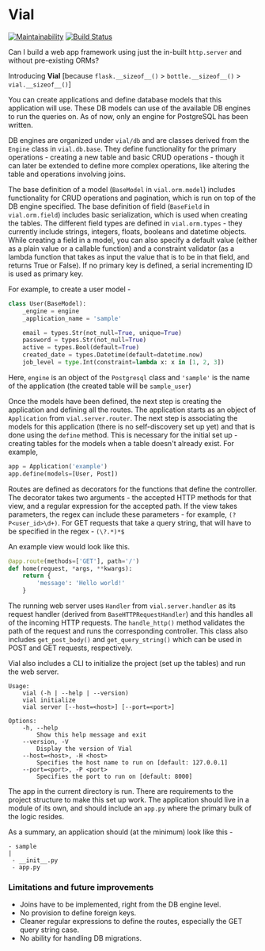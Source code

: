 # Vial

[![Maintainability](https://api.codeclimate.com/v1/badges/4761b904f747f3a500f4/maintainability)](https://codeclimate.com/github/AlexMathew/vial/maintainability)
[![Build Status](https://travis-ci.com/AlexMathew/vial.svg?branch=master)](https://travis-ci.com/AlexMathew/vial)

Can I build a web app framework using just the in-built `http.server` and without pre-existing ORMs?

Introducing **Vial** [because `flask.__sizeof__()` > `bottle.__sizeof__()` > `vial.__sizeof__()`]

You can create applications and define database models that this application will use. These DB models can use of the available DB engines to run the queries on. As of now, only an engine for PostgreSQL has been written. 

DB engines are organized under `vial/db` and are classes derived from the `Engine` class in `vial.db.base`. They define functionality for the primary operations - creating a new table and basic CRUD operations - though it can later be extended to define more complex operations, like altering the table and operations involving joins. 

The base definition of a model (`BaseModel` in `vial.orm.model`) includes functionality for CRUD operations and pagination, which is run on top of the DB engine specified. The base definition of field (`BaseField` in `vial.orm.field`) includes basic serialization, which is used when creating the tables. The different field types are defined in `vial.orm.types` - they currently include strings, integers, floats, booleans and datetime objects. While creating a field in a model, you can also specify a default value (either as a plain value or a callable function) and a constraint validator (as a lambda function that takes as input the value that is to be in that field, and returns True or False). If no primary key is defined, a serial incrementing ID is used as primary key.

For example, to create a user model - 

```python
class User(BaseModel):
    _engine = engine
    _application_name = 'sample'

    email = types.Str(not_null=True, unique=True)
    password = types.Str(not_null=True)
    active = types.Bool(default=True)
    created_date = types.Datetime(default=datetime.now)
    job_level = type.Int(constraint=lambda x: x in [1, 2, 3])
```

Here, `engine` is an object of the `Postgresql` class and `'sample'` is the name of the application (the created table will be `sample_user`)

Once the models have been defined, the next step is creating the application and defining all the routes. The application starts as an object of `Application` from `vial.server.router`. The next step is associating the models for this application (there is no self-discovery set up yet) and that is done using the `define` method. This is necessary for the initial set up - creating tables for the models when a table doesn't already exist. For example,

```python
app = Application('example')
app.define(models=[User, Post])
```

Routes are defined as decorators for the functions that define the controller. The decorator takes two arguments - the accepted HTTP methods for that view, and a regular expression for the accepted path. If the view takes parameters, the regex can include these parameters - for example, `(?P<user_id>\d+)`. For GET requests that take a query string, that will have to be specified in the regex - `(\?.*)*$`

An example view would look like this.

```python
@app.route(methods=['GET'], path='/')
def home(request, *args, **kwargs):
    return {
        'message': 'Hello world!'
    }
```

The running web server uses `Handler` from `vial.server.handler` as its request handler (derived from `BaseHTTPRequestHandler`) and this handles all of the incoming HTTP requests. The `handle_http()` method validates the path of the request and runs the corresponding controller. This class also includes `get_post_body()` and `get_query_string()` which can be used in POST and GET requests, respectively.

Vial also includes a CLI to initialize the project (set up the tables) and run the web server. 

```
Usage:
    vial (-h | --help | --version)
    vial initialize
    vial server [--host=<host>] [--port=<port>]

Options:
    -h, --help
        Show this help message and exit
    --version, -V
        Display the version of Vial
    --host=<host>, -H <host>
        Specifies the host name to run on [default: 127.0.0.1]
    --port=<port>, -P <port>
        Specifies the port to run on [default: 8000]
```

The app in the current directory is run. There are requirements to the project structure to make this set up work. The application should live in a module of its own, and should include an `app.py` where the primary bulk of the logic resides. 

As a summary, an application should (at the minimum) look like this - 

```
- sample
|
 - __init__.py
 - app.py
```

### Limitations and future improvements

* Joins have to be implemented, right from the DB engine level.
* No provision to define foreign keys.
* Cleaner regular expressions to define the routes, especially the GET query string case.
* No ability for handling DB migrations.
